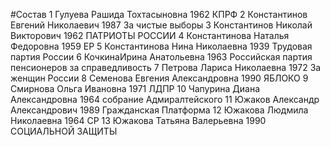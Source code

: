 #Состав
1 Гулуева Рашида Тохтасыновна 1962 КПРФ
2 Константинов Евгений Николаевич 1987 За чистые выборы
3 Константинов Николай Викторович 1962 ПАТРИОТЫ РОССИИ
4 Константинова Наталья Федоровна 1959 ЕР
5 Константинова Нина Николаевна 1939 Трудовая партия России
6 КочкинаИрина Анатольевна 1963 Российская партия пенсионеров за справедливость
7 Петрова Лариса Николаевна 1972 За женщин России
8 Семенова Евгения Александровна 1990 ЯБЛОКО
9 Смирнова Ольга Ивановна 1971 ЛДПР
10 Чапурина Диана Александровна 1964 собрание Адмиралтейского
11 Южаков Александр Александрович 1989 Гражданская Платформа
12 Южакова Людмила Николаевна 1964 СР
13 Южакова Татьяна Валерьевна 1990 СОЦИАЛЬНОЙ ЗАЩИТЫ

